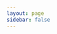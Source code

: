 ```yaml
---
layout: page
sidebar: false
---
```


<script setup lang="ts">
import { ApiReference } from '@scalar/api-reference'
import '@scalar/api-reference/style.css'
import swagger from './swagger.json?url'
import Container from '../../components/Container.vue'
</script>


<Container>
<ApiReference
:configuration="{
    spec: {
    url: swagger,
    },
    defaultHttpClient: { targetKey:'http', clientKey:'http1.1'},
    theme: 'purple',
    hideModels: true,
    servers: [
        {
            url: 'http://localhost:8080',
            description: 'Localhost development server'
        },
        {
            url: 'https://openfish.appspot.com',
            description: 'Live server'
        },
    ],
}" />
</Container>